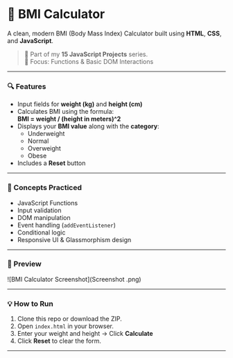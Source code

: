 # 🧮 BMI Calculator

A clean, modern BMI (Body Mass Index) Calculator built using **HTML**, **CSS**, and **JavaScript**.

> 📅 Part of my **15 JavaScript Projects** series.  
> 🚀 Focus: Functions & Basic DOM Interactions

---

### 🔍 Features

- Input fields for **weight (kg)** and **height (cm)**
- Calculates BMI using the formula:  
  **BMI = weight / (height in meters)^2**
- Displays your **BMI value** along with the **category**:
  - Underweight
  - Normal
  - Overweight
  - Obese
- Includes a **Reset** button

 
---

### 🧠 Concepts Practiced

- JavaScript Functions
- Input validation
- DOM manipulation
- Event handling (`addEventListener`)
- Conditional logic
- Responsive UI & Glassmorphism design

---

### 📸 Preview

![BMI Calculator Screenshot](Screenshot .png)

---

### 💡 How to Run

1. Clone this repo or download the ZIP.
2. Open `index.html` in your browser.
3. Enter your weight and height → Click **Calculate**
4. Click **Reset** to clear the form.

---

 

